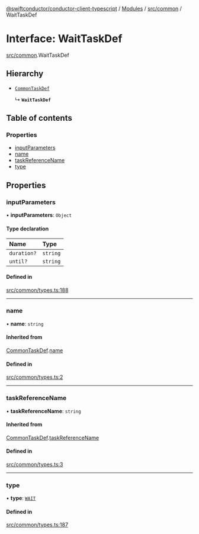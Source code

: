 [@swiftconductor/conductor-client-typescript](../README.md) / [Modules](../modules.md) / [src/common](../modules/src_common.md) / WaitTaskDef

# Interface: WaitTaskDef

[src/common](../modules/src_common.md).WaitTaskDef

## Hierarchy

- [`CommonTaskDef`](src_common.CommonTaskDef.md)

  ↳ **`WaitTaskDef`**

## Table of contents

### Properties

- [inputParameters](src_common.WaitTaskDef.md#inputparameters)
- [name](src_common.WaitTaskDef.md#name)
- [taskReferenceName](src_common.WaitTaskDef.md#taskreferencename)
- [type](src_common.WaitTaskDef.md#type)

## Properties

### inputParameters

• **inputParameters**: `Object`

#### Type declaration

| Name | Type |
| :------ | :------ |
| `duration?` | `string` |
| `until?` | `string` |

#### Defined in

[src/common/types.ts:188](https://github.com/swift-conductor/conductor-client-typescript/blob/9866b7c/src/common/types.ts#L188)

___

### name

• **name**: `string`

#### Inherited from

[CommonTaskDef](src_common.CommonTaskDef.md).[name](src_common.CommonTaskDef.md#name)

#### Defined in

[src/common/types.ts:2](https://github.com/swift-conductor/conductor-client-typescript/blob/9866b7c/src/common/types.ts#L2)

___

### taskReferenceName

• **taskReferenceName**: `string`

#### Inherited from

[CommonTaskDef](src_common.CommonTaskDef.md).[taskReferenceName](src_common.CommonTaskDef.md#taskreferencename)

#### Defined in

[src/common/types.ts:3](https://github.com/swift-conductor/conductor-client-typescript/blob/9866b7c/src/common/types.ts#L3)

___

### type

• **type**: [`WAIT`](../enums/src_common.TaskType.md#wait)

#### Defined in

[src/common/types.ts:187](https://github.com/swift-conductor/conductor-client-typescript/blob/9866b7c/src/common/types.ts#L187)
